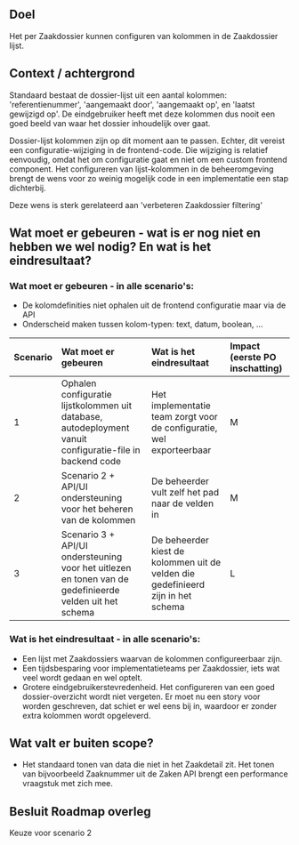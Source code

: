 ## Doel

Het per Zaakdossier kunnen configuren van kolommen in de Zaakdossier lijst. 

## Context / achtergrond

Standaard bestaat de dossier-lijst uit een aantal kolommen: 'referentienummer', 'aangemaakt door', 'aangemaakt op', en 'laatst gewijzigd op'. De eindgebruiker heeft met deze kolommen dus nooit een goed beeld van waar het dossier inhoudelijk over gaat.

Dossier-lijst kolommen zijn op dit moment aan te passen. Echter, dit vereist een configuratie-wijziging in de frontend-code. Die wijziging is relatief eenvoudig, omdat het om configuratie gaat en niet om een custom frontend component. Het configureren van lijst-kolommen in de beheeromgeving brengt de wens voor zo weinig mogelijk code in een implementatie een stap dichterbij.

Deze wens is sterk gerelateerd aan 'verbeteren Zaakdossier filtering'

## Wat moet er gebeuren - wat is er nog niet en hebben we wel nodig? En wat is het eindresultaat?

### Wat moet er gebeuren - in alle scenario's:
- De kolomdefinities niet ophalen uit de frontend configuratie maar via de API
- Onderscheid maken tussen kolom-typen: text, datum, boolean, ...

| Scenario      | Wat moet er gebeuren | Wat is het eindresultaat | Impact (eerste PO inschatting) |
| :--           | :-----------         | :----------- | :-- |
| 1             | Ophalen configuratie lijstkolommen uit database, autodeployment vanuit configuratie-file in backend code | Het implementatie team zorgt voor de configuratie, wel exporteerbaar | M |
| 2             | Scenario 2 + API/UI ondersteuning voor het beheren van de kolommen | De beheerder vult zelf het pad naar de velden in | M |
| 3             | Scenario 3 + API/UI ondersteuning voor het uitlezen en tonen van de gedefinieerde velden uit het schema | De beheerder kiest de kolommen uit de velden die gedefinieerd zijn in het schema | L |

### Wat is het eindresultaat - in alle scenario's:
- Een lijst met Zaakdossiers waarvan de kolommen configureerbaar zijn. 
- Een tijdsbesparing voor implementatieteams per Zaakdossier, iets wat veel wordt gedaan en wel optelt. 
- Grotere eindgebruikerstevredenheid. Het configureren van een goed dossier-overzicht wordt niet vergeten. Er moet nu een story voor worden geschreven, dat schiet er wel eens bij in, waardoor er zonder extra kolommen wordt opgeleverd. 

## Wat valt er buiten scope?

- Het standaard tonen van data die niet in het Zaakdetail zit. Het tonen van bijvoorbeeld Zaaknummer uit de Zaken API brengt een performance vraagstuk met zich mee.

## Besluit Roadmap overleg
Keuze voor scenario 2
